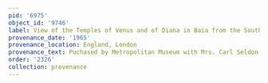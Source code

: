 ```yaml
---
pid: '6975'
object_id: '9746'
label: View of the Temples of Venus and of Diana in Baia from the South
provenance_date: '1965'
provenance_location: England, London
provenance_text: Puchased by Metropolitan Museum with Mrs. Carl Seldon Gift
order: '2326'
collection: provenance
---
```

